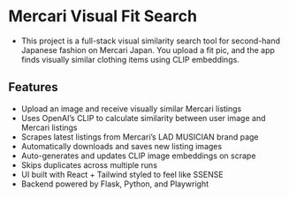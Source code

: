# Mercari Visual Fit Search
- This project is a full-stack visual similarity search tool for second-hand Japanese fashion on Mercari Japan. You upload a fit pic, and the app finds visually similar clothing items using CLIP embeddings.

## Features
- Upload an image and receive visually similar Mercari listings
- Uses OpenAI’s CLIP to calculate similarity between user image and Mercari listings
- Scrapes latest listings from Mercari’s LAD MUSICIAN brand page
- Automatically downloads and saves new listing images
- Auto-generates and updates CLIP image embeddings on scrape
- Skips duplicates across multiple runs
- UI built with React + Tailwind styled to feel like SSENSE
- Backend powered by Flask, Python, and Playwright

